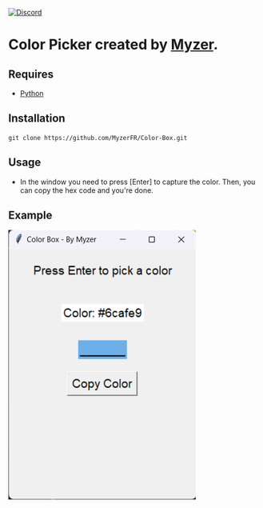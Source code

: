 [![Discord](https://img.shields.io/discord/1129528525544759316?label=&logo=discord&logoColor=ffffff&color=7389D8&labelColor=6A7EC2)](https://discord.com/invite/aC3bzUStyU)

# Color Picker created by [Myzer](https://myzerfr.github.io/Myzer/).

## Requires

* [Python](https://www.python.org/)

## Installation
```
git clone https://github.com/MyzerFR/Color-Box.git
```

## Usage
- In the window you need to press [Enter] to capture the color. Then, you can copy the hex code and you're done.

## Example
![example_image](https://github.com/MyzerFR/Color-Box/blob/main/example.png)
